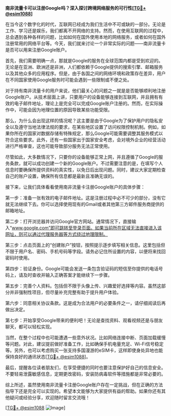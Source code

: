 **南非流量卡可以注册Google吗？深入探讨跨境网络服务的可行性[[TG💪+ @esim1088](https://t.me/s/esim1088)]**

在当今这个数字化的时代，互联网已经成为我们生活中不可或缺的一部分。无论是工作、学习还是娱乐，我们都离不开网络的支持。然而，在使用互联网的过程中，总会遇到各种各样的问题，比如如何在国外使用本地的网络服务，或者如何在国外注册常用的网络平台等。今天，我们就来讨论一个非常实际的问题——南非流量卡是否可以用来注册Google账户。

首先，我们需要明确一点，那就是Google的服务在全球范围内都是受到欢迎的。无论是在亚洲、欧洲还是非洲，人们都依赖于Google提供的搜索引擎、邮箱服务以及其他众多的应用程序。但是，由于各国之间的网络环境和政策存在差异，用户在不同国家使用Google服务时可能会遇到一些限制或不便之处。

对于持有南非流量卡的用户来说，他们最关心的问题之一就是是否能够顺利地注册Google账户。从技术层面上讲，只要用户的设备能够连接到互联网，并且拥有有效的电子邮件地址，理论上是完全可以完成Google账户注册的。然而，在实际操作中，可能会因为地理位置的原因导致某些功能受限。

那么，为什么会出现这样的情况呢？这主要是由于Google为了保护用户的隐私安全以及遵守当地法律法规的要求，在某些地区设置了访问权限控制机制。例如，如果你所在的国家对数据存储有特殊规定，那么Google可能需要调整其服务模式以符合这些要求。此外，还有一些国家出于国家安全考虑，会对境外企业的经营活动进行严格审查，这也可能导致部分服务无法正常使用。

尽管如此，大多数情况下，只要你的设备能够正常上网，并且遵循了Google的服务条款，就可以成功创建一个新的Google账户。不过需要注意的是，在填写个人信息时要确保所提供资料的真实性，以免日后出现问题。同时，建议大家定期检查自己的账户设置，确保所有信息都是最新且准确无误的。

接下来，让我们具体看看使用南非流量卡注册Google账户的具体步骤：

第一步：准备一张有效的电子邮件地址。这是注册过程中必不可少的部分，没有它就无法继续下去。你可以选择使用现有的Gmail或者其他第三方邮件服务商提供的邮箱地址。

第二步：打开浏览器并访问Google官方网站。通常情况下，直接输入“www.google.com”即可跳转至登录页面。如果当前所在区域无法直接进入该网址，则可以通过代理服务器等方式绕过地理限制。

第三步：点击页面上的“创建账户”按钮，按照提示逐步填写相关信息。这里包括但不限于用户名、密码、手机号码等字段。请务必记住所设置的内容，以便将来找回密码时使用。

第四步：验证身份。Google可能会发送一条包含验证码的短信至你提供的电话号码上，请及时查收并输入正确答案才能继续下一步骤。

第五步：完善个人资料。包括但不限于头像上传、兴趣爱好选择等内容。虽然这部分并非强制性项目，但尽量补充完整有助于提升用户体验。

第六步：同意相关协议条款。这是成为合法用户的必要条件之一，请仔细阅读后再做出决定。

第七步：开始享受Google带来的便利吧！无论是查找资料、观看视频还是与朋友聊天，都可以轻松实现。

当然，在整个过程中也可能遭遇一些意外状况。比如网络连接中断、页面加载缓慢等问题。对此，建议提前做好准备工作，比如确保手机电量充足、Wi-Fi信号稳定等。另外，也可以考虑购买一张支持多国漫游的eSIM卡，这样即使身处异地也能保持良好的通讯状态[[TG💪+ @esim1088](https://t.me/s/esim1088)]。

最后，提醒各位读者朋友们，在享受便捷的同时也要注意保护好自己的信息安全。不要轻易泄露敏感信息，定期更改密码，安装防病毒软件等措施都是非常必要的。

综上所述，虽然使用南非流量卡注册Google账户存在一定挑战，但在正确的方法指导下还是完全可以实现的。希望本文能够为大家提供有益的帮助。如果你还有其他疑问或经验分享，欢迎随时留言交流哦！

[[TG💪+ @esim1088](https://t.me/s/esim1088) ![Image](https://i.postimg.cc/4NQfJmqS/Snipaste-2025-05-13-00-14-12.png)]